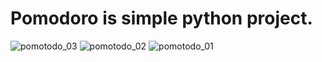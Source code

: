 # Pomodoro is simple python project.
![pomotodo_03](https://github.com/RoknuzzamanRokon/Pomodoro/assets/83087121/13083b7f-49ed-4f30-980c-c38a104f3514)
![pomotodo_02](https://github.com/RoknuzzamanRokon/Pomodoro/assets/83087121/3e2a268d-bab2-420f-b8cc-573eebd08fcd)
![pomotodo_01](https://github.com/RoknuzzamanRokon/Pomodoro/assets/83087121/b309311c-8ed4-452a-b25b-55a5a0c6581e)
